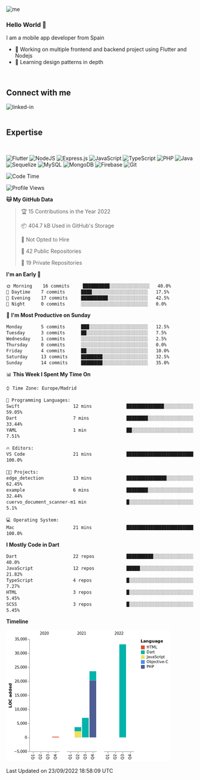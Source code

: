 ![me](https://user-images.githubusercontent.com/72933322/170655815-1144af74-ee29-45d9-b29b-99c92c0da6f3.png)


### Hello World 👋


I am a mobile app developer from Spain
- 🔭 Working on multiple frontend and backend project using Flutter and Nodejs
- 🌱 Learning design patterns in depth
<br>

## Connect with me

[<img align="left" alt="linked-in" src="https://img.shields.io/badge/linkedin-%230077B5.svg?&style=for-the-badge&logo=linkedin&logoColor=white" />](https://www.linkedin.com/in/jeancuervo2390/)
<br>
<br>

## Expertise

<br>

![Flutter](https://img.shields.io/badge/Flutter-%2302569B.svg?style=for-the-badge&logo=Flutter&logoColor=white)   ![NodeJS](https://img.shields.io/badge/node.js-6DA55F?style=for-the-badge&logo=node.js&logoColor=white)  ![Express.js](https://img.shields.io/badge/express.js-%23404d59.svg?style=for-the-badge&logo=express&logoColor=%2361DAFB)   ![JavaScript](https://img.shields.io/badge/javascript-%23323330.svg?style=for-the-badge&logo=javascript&logoColor=%23F7DF1E)  ![TypeScript](https://img.shields.io/badge/typescript-%23007ACC.svg?style=for-the-badge&logo=typescript&logoColor=white)  ![PHP](https://img.shields.io/badge/php-%23777BB4.svg?style=for-the-badge&logo=php&logoColor=white)   ![Java](https://img.shields.io/badge/java-%23ED8B00.svg?style=for-the-badge&logo=java&logoColor=white)   ![Sequelize](https://img.shields.io/badge/Sequelize-52B0E7?style=for-the-badge&logo=Sequelize&logoColor=white)   ![MySQL](https://img.shields.io/badge/mysql-%2300f.svg?style=for-the-badge&logo=mysql&logoColor=white)   ![MongoDB](https://img.shields.io/badge/MongoDB-%234ea94b.svg?style=for-the-badge&logo=mongodb&logoColor=white)   ![Firebase](https://img.shields.io/badge/firebase-%23039BE5.svg?style=for-the-badge&logo=firebase)   ![Git](https://img.shields.io/badge/git-%23F05033.svg?style=for-the-badge&logo=git&logoColor=white)


<!--START_SECTION:waka-->
![Code Time](http://img.shields.io/badge/Code%20Time-379%20hrs%2058%20mins-blue)

![Profile Views](http://img.shields.io/badge/Profile%20Views-2-blue)

**🐱 My GitHub Data** 

> 🏆 15 Contributions in the Year 2022
 > 
> 📦 404.7 kB Used in GitHub's Storage 
 > 
> 🚫 Not Opted to Hire
 > 
> 📜 42 Public Repositories 
 > 
> 🔑 19 Private Repositories  
 > 
**I'm an Early 🐤** 

```text
🌞 Morning    16 commits     ██████████░░░░░░░░░░░░░░░   40.0% 
🌆 Daytime    7 commits      ████░░░░░░░░░░░░░░░░░░░░░   17.5% 
🌃 Evening    17 commits     ██████████░░░░░░░░░░░░░░░   42.5% 
🌙 Night      0 commits      ░░░░░░░░░░░░░░░░░░░░░░░░░   0.0%

```
📅 **I'm Most Productive on Sunday** 

```text
Monday       5 commits      ███░░░░░░░░░░░░░░░░░░░░░░   12.5% 
Tuesday      3 commits      ██░░░░░░░░░░░░░░░░░░░░░░░   7.5% 
Wednesday    1 commits      ░░░░░░░░░░░░░░░░░░░░░░░░░   2.5% 
Thursday     0 commits      ░░░░░░░░░░░░░░░░░░░░░░░░░   0.0% 
Friday       4 commits      ██░░░░░░░░░░░░░░░░░░░░░░░   10.0% 
Saturday     13 commits     ████████░░░░░░░░░░░░░░░░░   32.5% 
Sunday       14 commits     ████████░░░░░░░░░░░░░░░░░   35.0%

```


📊 **This Week I Spent My Time On** 

```text
⌚︎ Time Zone: Europe/Madrid

💬 Programming Languages: 
Swift                    12 mins             ██████████████░░░░░░░░░░░   59.05% 
Dart                     7 mins              ████████░░░░░░░░░░░░░░░░░   33.44% 
YAML                     1 min               ██░░░░░░░░░░░░░░░░░░░░░░░   7.51%

🔥 Editors: 
VS Code                  21 mins             █████████████████████████   100.0%

🐱‍💻 Projects: 
edge_detection           13 mins             ███████████████░░░░░░░░░░   62.45% 
example                  6 mins              ████████░░░░░░░░░░░░░░░░░   32.44% 
cuervo_document_scanner-m1 min               █░░░░░░░░░░░░░░░░░░░░░░░░   5.1%

💻 Operating System: 
Mac                      21 mins             █████████████████████████   100.0%

```

**I Mostly Code in Dart** 

```text
Dart                     22 repos            ██████████░░░░░░░░░░░░░░░   40.0% 
JavaScript               12 repos            █████░░░░░░░░░░░░░░░░░░░░   21.82% 
TypeScript               4 repos             █░░░░░░░░░░░░░░░░░░░░░░░░   7.27% 
HTML                     3 repos             █░░░░░░░░░░░░░░░░░░░░░░░░   5.45% 
SCSS                     3 repos             █░░░░░░░░░░░░░░░░░░░░░░░░   5.45%

```


**Timeline**

![Chart not found](https://raw.githubusercontent.com/anthonycuervo23/anthonycuervo23/main/charts/bar_graph.png) 


 Last Updated on 23/09/2022 18:58:09 UTC
<!--END_SECTION:waka-->

